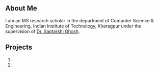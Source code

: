 ## About Me
I am an MS research scholar in the department of Computer Science & Engineering, Indian Institute of Technology, Kharagpur under the supervision of [Dr. Saptarshi Ghosh](https://sites.google.com/site/saptarshighosh/). 

## Projects
1.
2. 
